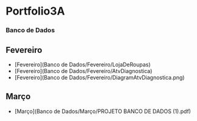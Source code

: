 # Portfolio3A

### Banco de Dados
## Fevereiro
- [Fevereiro](Banco de Dados/Fevereiro/LojaDeRoupas)
- [Fevereiro](Banco de Dados/Fevereiro/AtvDiagnostica)
- [Fevereiro](Banco de Dados/Fevereiro/DiagramAtvDiagnostica.png)

## Março
- [Março](Banco de Dados/Março/PROJETO BANCO DE DADOS (1).pdf)
